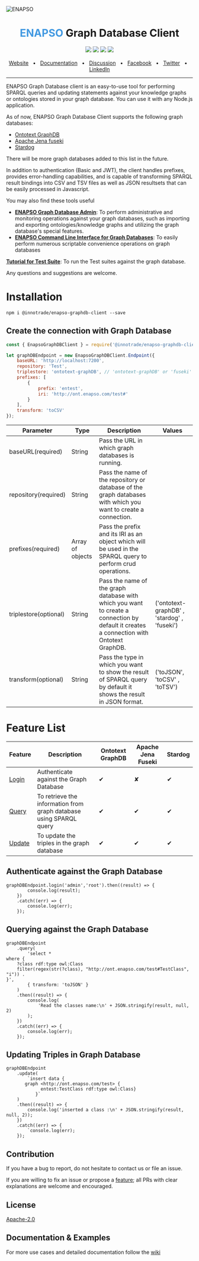 ![ENAPSO](https://i.ibb.co/6b3rXrB/enapso-client.png)

<div align="center">
  <h1><span style="font-weight:bold; color: #4299E1;">ENAPSO</span> Graph Database Client</h1>
  <a href="https://www.npmjs.com/package/@innotrade/enapso-graphdb-client"><img src="https://img.shields.io/npm/v/@innotrade/enapso-graphdb-client" /></a>
  <a href="https://github.com/prisma/prisma/blob/main/CONTRIBUTING.md"><img src="https://img.shields.io/badge/connect-Community-brightgreen" /></a>
  <a href="https://github.com/innotrade/enapso-graphdb-client/blob/main/LICENSE"><img src="https://img.shields.io/badge/license-Apache%202-blue" /></a>
  <a href="https://github.com/innotrade/enapso-graphdb-client/blob/main/CODE_OF_CONDUCT.md"><img src="https://img.shields.io/badge/code-Conduct-orange" /></a>
  <br />
  <br />
  <a href="https://www.innotrade.com/">Website</a>
  <span>&nbsp;&nbsp;•&nbsp;&nbsp;</span>
  <a href="https://github.com/innotrade/enapso-graphdb-client/wiki">Documentation</a>
  <span>&nbsp;&nbsp;•&nbsp;&nbsp;</span>
  <a href="https://github.com/innotrade/enapso-graphdb-client/discussions">Discussion</a>
  <span>&nbsp;&nbsp;•&nbsp;&nbsp;</span>
  <a href="#">Facebook</a>
  <span>&nbsp;&nbsp;•&nbsp;&nbsp;</span>
  <a href="#">Twitter</a>
  <span>&nbsp;&nbsp;•&nbsp;&nbsp;</span>
  <a href="#">LinkedIn</a>
  <br />
  <hr />
</div>

ENAPSO Graph Database client is an easy-to-use tool for performing SPARQL queries and updating statements against your knowledge graphs or ontologies stored in your graph database. You can use it with any Node.js application.

As of now, ENAPSO Graph Database Client supports the following graph databases:

-   [Ontotext GraphDB](https://www.ontotext.com/products/graphdb/)
-   [Apache Jena fuseki](https://jena.apache.org/)
-   [Stardog](https://www.stardog.com/)

There will be more graph databases added to this list in the future.

In addition to authentication (Basic and JWT), the client handles prefixes, provides error-handling capabilities, and is capable of transforming SPARQL result bindings into CSV and TSV files as well as JSON resultsets that can be easily processed in Javascript.

You may also find these tools useful

-   [**ENAPSO Graph Database Admin**](https://github.com/innotrade/enapso-graphdb-admin): To perform administrative and monitoring operations against your graph databases, such as importing and exporting ontologies/knowledge graphs and utilizing the graph database's special features.
-   [**ENAPSO Command Line Interface for Graph Databases**](https://github.com/innotrade/enapso-graphdb-admin): To easily perform numerous scriptable convenience operations on graph databases

[**Tutorial for Test Suite**](https://github.com/innotrade/enapso-graphdb-client/wiki/Tutorial-for-Graph-Databases-Test-Suite): To run the Test suites against the graph database.

Any questions and suggestions are welcome.

# Installation

```
npm i @innotrade/enapso-graphdb-client --save
```

## Create the connection with Graph Database

```javascript
const { EnapsoGraphDBClient } = require('@innotrade/enapso-graphdb-client');

let graphDBEndpoint = new EnapsoGraphDBClient.Endpoint({
    baseURL: 'http://localhost:7200',
    repository: 'Test',
    triplestore: 'ontotext-graphDB', // 'ontotext-graphDB' or 'fuseki' or 'stardog'
    prefixes: [
        {
            prefix: 'entest',
            iri: 'http://ont.enapso.com/test#'
        }
    ],
    transform: 'toCSV'
});
```

| Parameter             | Type             | Description                                                                                                                     | Values                                      |
| --------------------- | ---------------- | ------------------------------------------------------------------------------------------------------------------------------- | ------------------------------------------- |
| baseURL(required)     | String           | Pass the URL in which graph databases is running.                                                                               |                                             |
| repository(required)  | String           | Pass the name of the repository or database of the graph databases with which you want to create a connection.                        |                                             |
| prefixes(required)    | Array of objects | Pass the prefix and its IRI as an object which will be used in the SPARQL query to perform crud operations.                        |                                             |
| triplestore(optional) | String           | Pass the name of the graph database with which you want to create a connection by default it creates a connection with Ontotext GraphDB. | ('ontotext-graphDB' , 'stardog' , 'fuseki') |
| transform(optional)   | String           | Pass the type in which you want to show the result of SPARQL query by default it shows the result in JSON format.                        | ('toJSON', 'toCSV' , 'toTSV')               |

# Feature List

| Feature                                           | Description                                                        | Ontotext GraphDB | Apache Jena Fuseki | Stardog |
| ------------------------------------------------- | ------------------------------------------------------------------ | ---------------- | ------------------ | ------- |
| [Login](#authenticate-against-the-graph-database) | Authenticate against the Graph Database                            | ✔                | ✘                  | ✔       |
| [Query](#querying-against-the-graph-database)     | To retrieve the information from graph database using SPARQL query | ✔                | ✔                  | ✔       |
| [Update](#updating-triples-in-graph-database)     | To update the triples in the graph database                        | ✔                | ✔                  | ✔       |

## Authenticate against the Graph Database

```
graphDBEndpoint.login('admin','root').then((result) => {
        console.log(result);
    })
    .catch((err) => {
        console.log(err);
    });
```

## Querying against the Graph Database

```
graphDBEndpoint
    .query(
        'select *
where {
    ?class rdf:type owl:Class
    filter(regex(str(?class), "http://ont.enapso.com/test#TestClass", "i")) .
}',
        { transform: 'toJSON' }
    )
    .then((result) => {
        console.log(
            'Read the classes name:\n' + JSON.stringify(result, null, 2)
        );
    })
    .catch((err) => {
        console.log(err);
    });
```

## Updating Triples in Graph Database

```
graphDBEndpoint
    .update(
        `insert data {
	   graph <http://ont.enapso.com/test> {
             entest:TestClass rdf:type owl:Class}
           }`
    )
    .then((result) => {
        console.log('inserted a class :\n' + JSON.stringify(result, null, 2));
    })
    .catch((err) => {
        `console.log(err);
    });
```

## Contribution

If you have a bug to report, do not hesitate to contact us or file an issue.

If you are willing to fix an issue or propose a [feature](https://www.innotrade.com/forum/); all PRs with clear explanations are welcome and encouraged.

## License

[Apache-2.0](https://www.apache.org/licenses/LICENSE-2.0)

## Documentation & Examples

For more use cases and detailed documentation follow the [wiki](https://github.com/innotrade/enapso-graphdb-client/wiki)
